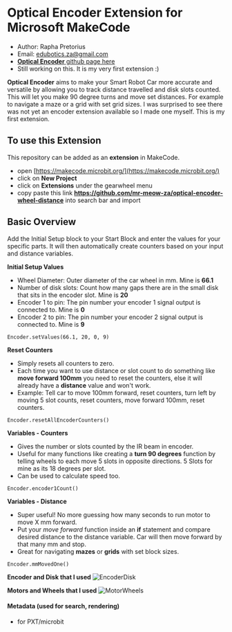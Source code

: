 # Optical Encoder Extension for Microsoft MakeCode
* Author: Rapha Pretorius
* Email: edubotics.za@gmail.com
* [**Optical Encoder** github page here](https://mr-meow-za.github.io/optical-encoder-wheel-distance/)
* Still working on this. It is my very first extension :)

**Optical Encoder** aims to make your Smart Robot Car more accurate and versatile by allowing you to track distance travelled and disk slots counted. This will let you make 90 degree turns and move set distances. For example to navigate a maze or a grid with set grid sizes. I was surprised to see there was not yet an encoder extension available so I made one myself. This is my first extension.


## To use this Extension

This repository can be added as an **extension** in MakeCode.

* open [https://makecode.microbit.org/](https://makecode.microbit.org/)
* click on **New Project**
* click on **Extensions** under the gearwheel menu
* copy paste this link **https://github.com/mr-meow-za/optical-encoder-wheel-distance** into search bar and import

## Basic Overview

Add the Initial Setup block to your Start Block and enter the values for your specific parts. It will then automatically create counters based on your input and distance variables.

**Initial Setup Values**
* Wheel Diameter: Outer diameter of the car wheel in mm. Mine is **66.1**
* Number of disk slots: Count how many gaps there are in the small disk that sits in the encoder slot. Mine is **20**
* Encoder 1 to pin: The pin number your encoder 1 signal output is connected to. Mine is **0**
* Encoder 2 to pin: The pin number your encoder 2 signal output is connected to. Mine is **9**
```blocks
Encoder.setValues(66.1, 20, 0, 9)
```


**Reset Counters**
* Simply resets all counters to zero. 
* Each time you want to use distance or slot count to do something like **move forward 100mm** you need to reset the counters, else it will already have a **distance** value and won't work.
* Example: Tell car to move 100mm forward, reset counters, turn left by moving 5 slot counts, reset counters, move forward 100mm, reset counters. 
```blocks
Encoder.resetAllEncoderCounters()
```


**Variables - Counters**
* Gives the number or slots counted by the IR beam in encoder.
* Useful for many functions like creating a **turn 90 degrees** function by telling wheels to each move 5 slots in opposite directions. 5 Slots for mine as its 18 degrees per slot.
* Can be used to calculate speed too.
```blocks
Encoder.encoder1Count()
```


**Variables - Distance**
* Super useful! No more guessing how many seconds to run motor to move X mm forward.
* Put your *move forward* function inside an **if** statement and compare desired distance to the distance variable. Car will then move forward by that many mm and stop.
* Great for navigating **mazes** or **grids** with set block sizes.
```blocks
Encoder.mmMovedOne()
```

**Encoder and Disk that I used**
![EncoderDisk](https://doc-14-7o-docs.googleusercontent.com/docs/securesc/tru6j1ml33fnc4gfjhcoal1ot45h7mu0/6ccuo0tffdqd9j83d44hr0h5javk6du5/1658003400000/01414373054099562668/01414373054099562668/1sJEuvnPUS-DFJ5HDMr3KX5jpL364-LjD?e=download&ax=ACxEAsb3geLXlx-MbAQWpCAvV--oqIfJj6sA0F6BtPkiTMoTDuK8IhchdsRUhawnACHL9IrDTv3CrGhDFIT2Kft_WhMyUseslHWXz4yJmx0uHD_Hl6NMWZR_qTq5rKJDy821TcV0aRvB0nig6ysgsmuUZJWB2NbcBNgIpZ_y0H1kkZlmxcSauxqZ0GjLa0xzbYzv_vaK9PjHf2YO3VdoAz7qMOpLzWYch6ORdYSNp27wed4mSgnHb8UGmYi6lbGHKf-DTmrKHIZ2s8euswpLm1JkHxH5Zb0BpyfjaVtCxBR8r4Nu0gfRNT6A1mk_9daHkUJ3AIScK58gmrNtLcV_LKsOCIOPm3ItkgLG5vPZIsEyTa0gaV3RiU4UtassvSqlEiMsKftP_-9P20abB_fhE8mNRCWFRqSrWFKAxE6aJ2_2JKqZ4PCWqwrOm5s-Sg-Y4LTeHlo71ZsSii5Jk5iyuU7hE2nS9mJYAp6SvuJYBsYxMg9AzTzau-5no-9ROTyoVk6pBfx_52uLvAuNlSFsRhyKuTMU47VFPRkVPhEqbu5z3o225tnULOuYANtlbw5890zgrj2ma34phADwaCfPG0u0KYX3OZx6DlOK7cWU5nyNSx7hwa5qtVLMHj2MtcfhSXE-_h3LkUtnRe05nPoDcemxu8Jue2WXlQID8DyqoGshrS4k5K3PQvoc5t1pMbnbckD0Y35VNWc1x-6OSqlqM0_4ZKWPtrh2OaMFo4ZFzqxjW3egT9Hl36ZQii1J8WotZmTwJgzn5xVH7rrC7mm8eSZOGMW4X1DcKhMZr8pqaBFTQTK3d2sLrzcTq9xwyhZMcaKLQZQ1kyfoG5lIgJdl1_gIxlKZnTIvmYyiCBDIHNBNuDNeFlBxXdvm52bB4zY9FMcYhw&uuid=5d4f7e48-4c3a-4a4f-9654-80e66b050f9b&authuser=0)


**Motors and Wheels that I used**
![MotorWheels](https://doc-14-7o-docs.googleusercontent.com/docs/securesc/tru6j1ml33fnc4gfjhcoal1ot45h7mu0/vv0jr3ossl6ctl2no5ai5t1kfro3hvhq/1658003325000/01414373054099562668/01414373054099562668/1jckF42cG6JdyERGmcWotfZFQkNcqk3ti?e=download&ax=ACxEAsacSWjObXKtvAaEsKRYBWzBacuehoNBEWoP9iuxfZaoq_pgz1eHJZLtIVvkrUV0ASrSqHYzZlRAG_tD18YZ9ntl32XZ5NBkoC7WRpCtAX3mA8mQFCZQrw9JbV8Rvoe0MlP3Ay6SBg_jLsvKbtjeQtgoA4hf492dW2wFk46psdWg4h9b-PKh8FU27WahIKtOGmUTghVu5ZvDJS7BxrRY3LqstcUSy8V9tkukmZLANi9Jq0g9HYYFTX41pS71MVdYP6Y1eAZh_NC0sN35Gbw3Ih3whGo2wlyCGmS-8Q3epNmKea_87ZJMBMPMaUEY86QU0jDdX2U_kMPv1vj75JMzfav9puoWHdwS9XzcIVVlFG4led_vJl0DhgG0uhjyzVlq3oNaHIsik0BMw2bUzrMW_kY-sf93rrI0dCiWN_pEasJ0h8360M2CB1hIKGpoEBgC9zsbhebPM_GLbVtoBypRfNEgynxnJtHcwV2NuTU6p_dT3BOHXvMkADJSmg6519n-gxCzt_0VOYmYPuxfEKckLQ8ij1vFWg87LwZzo2uLFqmM6dcpdMc9mya368WdH0EY9Pa2hNL2K6Z03Lj6rYkWLYQmgYW8HogZ0G_RbrzWNwVus3vzLq0OVUZGWZOOxYX9_A31-DijJBG-nGF7R0GkjZ0iLaeSU8ZgPrMjAqPiilQEnOXHj8ZAlOG_yTGvMghRq1uKwi94dxA1NjCaW3MB6XRhxrExcaoT9Zn0i6gAri3M8QbvZofZ2bgdykpuvzeKputptkrhht1CGXQPhWnfEsFIZzmGX4nvumks25HjPrS2tlxoAb8Bu9ngZ1EqfSDf_1YERcwmrVDcoQrEwzG360WslErsticfM28uEesS636O2FEU8cL4zj6gthBYEMC7PA&uuid=bc1e07da-279b-4069-b2c6-cf91bd239fb3&authuser=0&nonce=5psdnsklsuu3q&user=01414373054099562668&hash=gjbqvgk1hr3fc75p6pd1uiarj5qeth7n)


#### Metadata (used for search, rendering)

* for PXT/microbit
<script src="https://makecode.com/gh-pages-embed.js"></script><script>makeCodeRender("{{ site.makecode.home_url }}", "{{ site.github.owner_name }}/{{ site.github.repository_name }}");</script>
